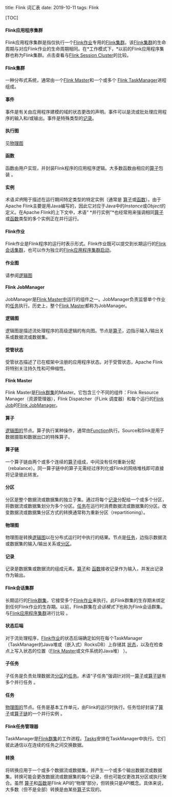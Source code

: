 title: Flink 词汇表
date: 2019-10-11
tags: Flink

[TOC]

#### Flink应用程序集群

Flink应用程序集群是指仅执行一个[Flink作业](https://ci.apache.org/projects/flink/flink-docs-release-1.9/concepts/glossary.html#flink-job)专用的[Flink集群](https://ci.apache.org/projects/flink/flink-docs-release-1.9/concepts/glossary.html#flink-cluster)。该[Flink集群](https://ci.apache.org/projects/flink/flink-docs-release-1.9/concepts/glossary.html#flink-cluster)的生命周期与对应Flink作业的生命周期相同。在*工作模式下，*以前的Flink应用程序集群也称为Flink集群。点击查看与[Flink Session Cluster](https://ci.apache.org/projects/flink/flink-docs-release-1.9/concepts/glossary.html#flink-session-cluster)的比较。

#### Flink集群

一种分布式系统，通常由一个[Flink Master](https://ci.apache.org/projects/flink/flink-docs-release-1.9/concepts/glossary.html#flink-master)和一个或多个 [Flink TaskManager](https://ci.apache.org/projects/flink/flink-docs-release-1.9/concepts/glossary.html#flink-taskmanager)进程组成。

#### 事件

事件是有关由应用程序建模的域的状态更改的声明。事件可以是流或批处理应用程序的输入和/或输出。事件是特殊类型的[记录](https://ci.apache.org/projects/flink/flink-docs-release-1.9/concepts/glossary.html#Record)。

#### 执行图

见[物理图](https://ci.apache.org/projects/flink/flink-docs-release-1.9/concepts/glossary.html#physical-graph)

#### 函数

函数由用户实现，并封装Flink程序的应用程序逻辑。大多数函数由相应的[算子](https://ci.apache.org/projects/flink/flink-docs-release-1.9/concepts/glossary.html#operator)包装 。

#### 实例

术语*实例*用于描述在运行期间特定类型的特定实例（通常是 [算子](https://ci.apache.org/projects/flink/flink-docs-release-1.9/concepts/glossary.html#operator)或[函数](https://ci.apache.org/projects/flink/flink-docs-release-1.9/concepts/glossary.html#function)）。由于Apache Flink主要是用Java编写的，因此它对应于Java中的*Instance*或*Object*的定义。在Apache Flink的上下文中，术语“ *并行实例”*也经常用来强调相同[算子](https://ci.apache.org/projects/flink/flink-docs-release-1.9/concepts/glossary.html#operator)或[函数](https://ci.apache.org/projects/flink/flink-docs-release-1.9/concepts/glossary.html#function)类型的多个实例正在并行运行。

#### Flink作业

Flink作业是Flink程序的运行时表示形式。Flink作业既可以提交到长期运行的[Flink会话集群](https://ci.apache.org/projects/flink/flink-docs-release-1.9/concepts/glossary.html#flink-session-cluster)，也可以作为独立的[Flink应用程序集群启动](https://ci.apache.org/projects/flink/flink-docs-release-1.9/concepts/glossary.html#flink-application-cluster)。

#### 作业图

请参阅[逻辑图](https://ci.apache.org/projects/flink/flink-docs-release-1.9/concepts/glossary.html#logical-graph)

#### Flink JobManager

JobManager是[Flink Master中](https://ci.apache.org/projects/flink/flink-docs-release-1.9/concepts/glossary.html#flink-master)运行的组件之一。JobManager负责监督单个作业的[任务](https://ci.apache.org/projects/flink/flink-docs-release-1.9/concepts/glossary.html#task)执行。历史上，整个[Flink Master](https://ci.apache.org/projects/flink/flink-docs-release-1.9/concepts/glossary.html#flink-master)都称为JobManager。

#### 逻辑图

逻辑图是描述流处理程序的高级逻辑的有向图。节点是[算子](https://ci.apache.org/projects/flink/flink-docs-release-1.9/concepts/glossary.html#operator)，边指示输入/输出关系或数据流或数据集。

#### 受管状态

受管状态描述了已在框架中注册的应用程序状态。对于受管状态，Apache Flink将特别关注持久性和可伸缩性。

#### Flink Master

Flink Master是[Flink群集](https://ci.apache.org/projects/flink/flink-docs-release-1.9/concepts/glossary.html#flink-cluster)的Master。它包含三个不同的组件：Flink Resource Manager（资源管理器），Flink Dispatcher（FLink 调度器）和每个运行的[Flink Job](https://ci.apache.org/projects/flink/flink-docs-release-1.9/concepts/glossary.html#flink-job)的[Flink JobManager](https://ci.apache.org/projects/flink/flink-docs-release-1.9/concepts/glossary.html#flink-jobmanager)。

#### 算子

[逻辑图的](https://ci.apache.org/projects/flink/flink-docs-release-1.9/concepts/glossary.html#logical-graph)节点。算子执行某种操作，通常由[Function](https://ci.apache.org/projects/flink/flink-docs-release-1.9/concepts/glossary.html#function)执行。Source和SInk是用于数据摄取和数据出口的特殊算子。

#### 算子链

一个算子链由两个或多个连续的[算子](https://ci.apache.org/projects/flink/flink-docs-release-1.9/concepts/glossary.html#operator)组成，中间没有任何重新分配（rebalance）。同一算子链中的算子无需经过序列化或Flink的网络堆栈即可直接将记录彼此转发。

#### 分区

分区是整个数据流或数据集的独立子集。通过将每个[记录](https://ci.apache.org/projects/flink/flink-docs-release-1.9/concepts/glossary.html#Record)分配给一个或多个分区，将数据流或数据集划分为多个分区。[任务](https://ci.apache.org/projects/flink/flink-docs-release-1.9/concepts/glossary.html#task)在运行时消费数据流或数据集的分区。改变数据流或数据集分区方式的转换通常称为重新分区（repartitioning）。

#### 物理图

物理图是转换[逻辑图](https://ci.apache.org/projects/flink/flink-docs-release-1.9/concepts/glossary.html#logical-graph)以在分布式运行时中执行的结果。节点是[任务](https://ci.apache.org/projects/flink/flink-docs-release-1.9/concepts/glossary.html#task)，边指示数据流或数据集的输入/输出关系或[分区](https://ci.apache.org/projects/flink/flink-docs-release-1.9/concepts/glossary.html#partition)。

#### 记录

记录是数据集或数据流的组成元素。[算子](https://ci.apache.org/projects/flink/flink-docs-release-1.9/concepts/glossary.html#operator)和 [函数](https://ci.apache.org/projects/flink/flink-docs-release-1.9/concepts/glossary.html#Function)接收记录作为输入，并发出记录作为输出。

#### Flink会话集群

长期运行的[Flink群集](https://ci.apache.org/projects/flink/flink-docs-release-1.9/concepts/glossary.html#flink-cluster)，它接受多个[Flink作业](https://ci.apache.org/projects/flink/flink-docs-release-1.9/concepts/glossary.html#flink-job)来执行。此Flink群集的生存期未绑定到任何Flink作业的生存期。以前，Flink群集在*会话模式下*也称为Flink会话群集。与[Flink应用程序集群](https://ci.apache.org/projects/flink/flink-docs-release-1.9/concepts/glossary.html#flink-application-cluster)进行比较 。

#### 状态后端

对于流处理程序，[Flink作业](https://ci.apache.org/projects/flink/flink-docs-release-1.9/concepts/glossary.html#flink-job)的状态后端确定如何在每个TaskManager（TaskManager的Java堆或（嵌入式）RocksDB）上存储其 [状态](https://ci.apache.org/projects/flink/flink-docs-release-1.9/concepts/glossary.html#managed-state)，以及在检查点上写入状态的位置（[Flink Master](https://ci.apache.org/projects/flink/flink-docs-release-1.9/concepts/glossary.html#flink-master)或文件系统的Java堆） ）。

#### 子任务

子任务是负责处理数据流[分区](https://ci.apache.org/projects/flink/flink-docs-release-1.9/concepts/glossary.html#partition)的[任务](https://ci.apache.org/projects/flink/flink-docs-release-1.9/concepts/glossary.html#task)。术语“子任务”强调针对同一[算子](https://ci.apache.org/projects/flink/flink-docs-release-1.9/concepts/glossary.html#operator)或[算子链](https://ci.apache.org/projects/flink/flink-docs-release-1.9/concepts/glossary.html#operator-chain)有多个并行任务 。

#### 任务

[物理图的](https://ci.apache.org/projects/flink/flink-docs-release-1.9/concepts/glossary.html#physical-graph)节点。任务是基本工作单元，由Flink的运行时执行。任务恰好封装了[算子](https://ci.apache.org/projects/flink/flink-docs-release-1.9/concepts/glossary.html#operator)或[算子链](https://ci.apache.org/projects/flink/flink-docs-release-1.9/concepts/glossary.html#operator-chain)的一个并行实例 。

#### Flink任务管理器

TaskManager是[Flink群集](https://ci.apache.org/projects/flink/flink-docs-release-1.9/concepts/glossary.html#flink-cluster)的工作进程。[Tasks](https://ci.apache.org/projects/flink/flink-docs-release-1.9/concepts/glossary.html#task)安排在TaskManager中执行。它们彼此通信以在连续的任务之间交换数据。

#### 转换

将转换应用于一个或多个数据流或数据集，并产生一个或多个输出数据流或数据集。转换可能会更改数据流或数据集的每个记录，但也可能仅更改其分区或执行聚合。虽然 [算子](https://ci.apache.org/projects/flink/flink-docs-release-1.9/concepts/glossary.html#operator)和[函数](https://ci.apache.org/projects/flink/flink-docs-release-1.9/concepts/glossary.html#function)是Flink API的“物理”部分，但转换只是API概念。具体来说，大多数（但不是全部）转换是由某些[算子](https://ci.apache.org/projects/flink/flink-docs-release-1.9/concepts/glossary.html#operator)实现的。